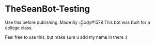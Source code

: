 # TheSeanBot-Testing
Use this before publishing.
Made By ๖ۣۣۜCody#1578
This bot was built for a college class. 

Feel free to use this, but make sure u add my name in there :)
